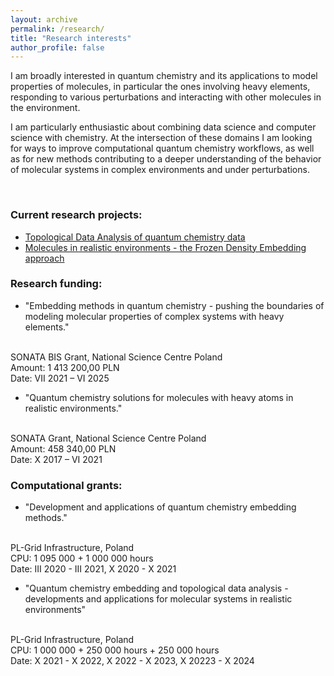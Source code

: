 ```yaml
---
layout: archive
permalink: /research/
title: "Research interests"
author_profile: false
---
```



I am broadly interested in quantum chemistry and its applications to model properties of molecules, in particular the ones involving heavy elements, responding to various perturbations and interacting with other molecules in the environment.

I am particularly enthusiastic about combining data science and computer science with chemistry. At the intersection of these domains I am looking for ways to improve computational quantum chemistry workflows, as well as for new methods contributing to a deeper understanding of the behavior of molecular systems in complex environments and under perturbations.

<br>

### Current research projects:

* [Topological Data Analysis of quantum chemistry data](tda_and_qchem)
* [Molecules in realistic environments - the Frozen Density Embedding approach](fde)


### Research funding:

* "Embedding methods in quantum chemistry - pushing the boundaries of modeling molecular properties of complex systems with heavy elements."
<br>
    SONATA BIS Grant, National Science Centre Poland
<br>
    Amount: 1 413 200,00 PLN
<br>
    Date: VII 2021 – VI 2025


* "Quantum chemistry solutions for molecules with heavy atoms in realistic environments."
<br>
    SONATA Grant, National Science Centre Poland
<br>
    Amount: 458 340,00 PLN
<br>
    Date: X 2017 – VI 2021


### Computational grants:

* "Development and applications of quantum chemistry embedding methods."

<br>
    PL-Grid Infrastructure, Poland
<br>
    CPU: 1 095 000 +  1 000 000 hours
<br>
    Date: III 2020 - III 2021, X 2020 - X 2021


* "Quantum chemistry embedding and topological data analysis - developments and applications for molecular systems in realistic environments"

<br>
    PL-Grid Infrastructure, Poland
<br>
    CPU: 1 000 000 + 250 000 hours + 250 000 hours
<br>
    Date: X 2021 - X 2022, X 2022 - X 2023, X 20223 - X 2024



